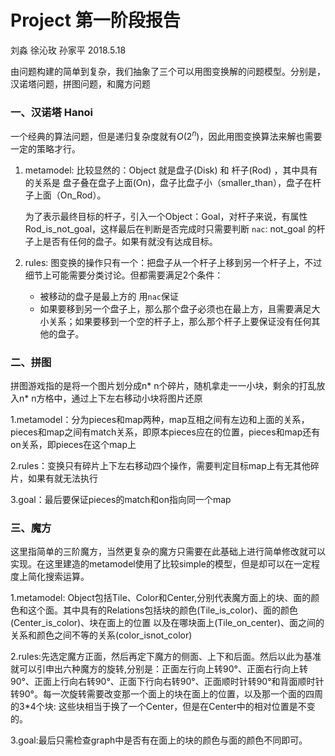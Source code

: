 # Project 第一阶段报告

刘淼 徐沁玫 孙家平 2018.5.18



由问题构建的简单到复杂，我们抽象了三个可以用图变换解的问题模型。分别是，汉诺塔问题，拼图问题，和魔方问题

### 一、汉诺塔 Hanoi

一个经典的算法问题，但是递归复杂度就有$O(2^n)$，因此用图变换算法来解也需要一定的策略才行。

1. metamodel: 比较显然的：Object 就是盘子(Disk) 和 杆子(Rod) ，其中具有的关系是 盘子叠在盘子上面(On)，盘子比盘子小（smaller_than），盘子在杆子上面（On_Rod）。

   为了表示最终目标的杆子，引入一个Object：Goal，对杆子来说，有属性 Rod_is_not_goal，这样最后在判断是否完成时只需要判断 `nac`: not_goal 的杆子上是否有任何的盘子。如果有就没有达成目标。

2. rules: 图变换的操作只有一个：把盘子从一个杆子上移到另一个杆子上，不过细节上可能需要分类讨论。但都需要满足2个条件：

   +  被移动的盘子是最上方的 用`nac`保证
   +  如果要移到另一个盘子上，那么那个盘子必须也在最上方，且需要满足大小关系；如果要移到一个空的杆子上，那么那个杆子上要保证没有任何其他的盘子。

### 二、拼图

拼图游戏指的是将一个图片划分成n* n个碎片，随机拿走一一小块，剩余的打乱放入n* n方格中，通过上下左右移动小块将图片还原

1.metamodel：分为pieces和map两种，map互相之间有左边和上面的关系，pieces和map之间有match关系，即原本pieces应在的位置，pieces和map还有on关系，即pieces在这个map上

2.rules：变换只有碎片上下左右移动四个操作，需要判定目标map上有无其他碎片，如果有就无法执行

3.goal：最后要保证pieces的match和on指向同一个map

 ### 三、魔方

 这里指简单的三阶魔方，当然更复杂的魔方只需要在此基础上进行简单修改就可以实现。在这里建造的metamodel使用了比较simple的模型，但是却可以在一定程度上简化搜索运算。

 1.metamodel: Object包括Tile、Color和Center,分别代表魔方面上的块、面的颜色和这个面。其中具有的Relations包括块的颜色(Tile_is_color)、面的颜色(Center_is_color)、块在面上的位置 以及在哪块面上(Tile_on_center)、面之间的关系和颜色之间不等的关系(color_isnot_color)

 2.rules:先选定魔方正面，然后再定下魔方的侧面、上下和后面。然后以此为基准就可以引申出六种魔方的旋转,分别是：正面左行向上转90°、正面右行向上转90°、正面上行向右转90°、正面下行向右转90°、正面顺时针转90°和背面顺时针转90°。每一次旋转需要改变那一个面上的块在面上的位置，以及那一个面的四周的3*4个块: 这些块相当于换了一个Center，但是在Center中的相对位置是不变的。

 3.goal:最后只需检查graph中是否有在面上的块的颜色与面的颜色不同即可。